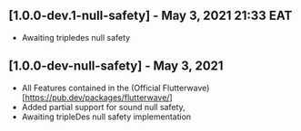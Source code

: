 ## [1.0.0-dev.1-null-safety] - May 3, 2021 21:33 EAT
* Awaiting tripledes null safety

## [1.0.0-dev-null-safety] - May 3, 2021
* All Features contained in the (Official Flutterwave)[https://pub.dev/packages/flutterwave/]
* Added partial support for sound null safety,
* Awaiting tripleDes null safety implementation
